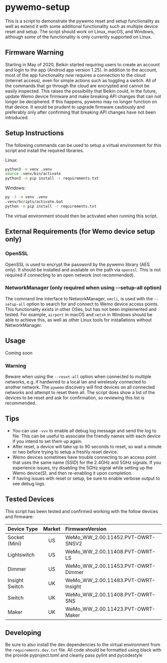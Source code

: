 # pywemo-setup

This is a script to demonstrate the pywemo reset and setup functionality as well as extend it with some additional functionality such as multiple device reset and setup.
The script should work on Linux, macOS, and Windows, although some of the functionality is only currently supported on Linux.

## Firmware Warning

Starting in May of 2020, Belkin started requiring users to create an account and login to the app (Android app version 1.25).
In addition to the account, most of the app functionality now requires a connection to the cloud (internet access), even for simple actions such as toggling a switch.
All of the commands that go through the cloud are encrypted and cannot be easily inspected.
This raises the possibility that Belkin could, in the future, update Wemo device firmware and make breaking API changes that can not longer be deciphered.
If this happens, pywemo may no longer function on that device.
It would be prudent to upgrade firmware cautiously and preferably only after confirming that breaking API changes have not been introduced.

## Setup Instructions

The following commands can be used to setup a virtual environment for this script and install the required libraries.

Linux:

```bash
python3 -m venv .venv
source .venv/bin/activate
python3 -m pip install -r requirements.txt
```

Windows:

```bash
py -3 -m venv .venv
.venv/Scripts/activate.bat
python -m pip install -r requirements.txt
```

The virtual environment should then be activated when running this script.

## External Requirements (for Wemo device setup only)

### OpenSSL

OpenSSL is used to encrypt the password by the pywemo library (AES only).
It should be installed and available on the path via `openssl`.
This is not required if connecting to an open network (not recommended).

### NetworkManager (only required when using --setup-all option)

The command line interface to NetworkManager, `nmcli`, is used with the `--setup-all` option to search for and connect to Wemo device access points.
This functionality exists in other OSes, but has not been implemented and tested.
For example, `airport` in macOS and `netsh` in Windows should be able to achieve this, as well as other Linux tools for installations without NetworkManager.

## Usage

Coming soon

### Warning

Beware when using the `--reset-all` option when connected to multiple networks, e.g. if hardwired to a local lan and wirelessly connected to another network.
The `pywemo` discovery will find devices on all connected networks and attempt to reset them all.
The script does show a list of the devices to be reset and ask for confirmation, so reviewing this list is recommended.

## Tips

- You can use `-vvv` to enable all debug log message and send the log to file.
This can be useful to associate the friendly names with each device if you intend to set them up again.
- After reset, a device will take up to 90 seconds to reset, so wait a minute or two before trying to setup a freshly reset device.
- Wemo devices sometimes have trouble connecting to an access point that uses the same name (SSID) for the 2.4GHz and 5GHz signals.
If you experience issues, try disabling the 5GHz signal while setting up the Wemo device(S), and then re-enabling it upon completion.
- If having issues with reset or setup, be sure to enable verbose output to see debug logs.

## Tested Devices

This script has been tested and confirmed working with the follow devices and firmware:

| Device Type      | Market | FirmwareVersion                         |
| :--------------- | :----: | :-------------------------------------- |
| Socket (Mini)    | US     | WeMo_WW_2.00.11452.PVT-OWRT-SNSV2       |
| Lightswitch      | US     | WeMo_WW_2.00.11408.PVT-OWRT-LS          |
| Dimmer           | US     | WeMo_WW_2.00.11453.PVT-OWRT-Dimmer      |
| Insight Switch   | UK     | WeMo_WW_2.00.11483.PVT-OWRT-Insight     |
| Switch           | UK     | WeMo_WW_2.00.11408.PVT-OWRT-SNS         |
| Maker            | UK     | WeMo_WW_2.00.11423.PVT-OWRT-Maker       |

## Developing

Be sure to also install the dev dependencies to the virtual environment from the `requirements.dev.txt` file.
All code should be formatted using black with the provide pyproject.toml and cleanly pass pylint and pycodestyle
